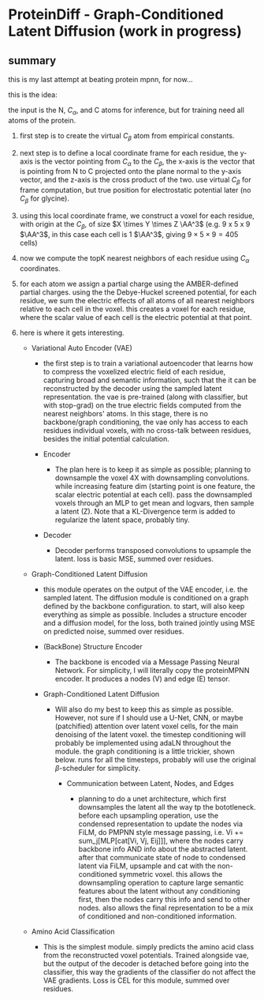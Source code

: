 # ProteinDiff - Graph-Conditioned Latent Diffusion (work in progress)

## summary

this is my last attempt at beating protein mpnn, for now...

this is the idea:

the input is the N, $C_\alpha$, and C atoms for inference, but for training need all atoms of the protein. 

1. first step is to create the virtual $C_\beta$ atom from empirical constants. 
2. next step is to define a local coordinate frame for each residue, the y-axis is the vector pointing from $C_\alpha$ to the $C_\beta$, the x-axis is the vector that is pointing from N to C projected onto the plane normal to the y-axis vector, and the z-axis is the cross product of the two.  use virtual $C_\beta$ for frame computation, but true position for electrostatic potential later (no $C_\beta$ for glycine).
3. using this local coordinate frame, we construct a voxel for each residue, with origin at the $C_\beta$, of size $X \times Y \times Z \AA^3$ (e.g. 9 x 5 x 9 $\AA^3$, in this case each cell is 1 $\AA^3$, giving $9\times5\times9 = 405$ cells)
4. now we compute the topK nearest neighbors of each residue using $C_\alpha$ coordinates. 
5. for each atom we assign a partial charge using the AMBER-defined partial charges. using the the Debye-Huckel screened potential, for each residue, we sum the electric effects of all atoms of all nearest neighbors relative to each cell in the voxel. this creates a voxel for each residue, where the scalar value of each cell is the electric potential at that point.
6. here is where it gets interesting.

    - Variational Auto Encoder (VAE)
        
        - the first step is to train a variational autoencoder that learns how to compress the voxelized electric field of each residue, capturing broad and semantic information, such that the it can be reconstructed by the decoder using the sampled latent representation. the vae is pre-trained (along with classifier, but with stop-grad) on the true electric fields computed from the nearest neighbors' atoms. In this stage, there is no backbone/graph conditioning, the vae only has access to each residues individual voxels, with no cross-talk between residues, besides the initial potential calculation.
        
        - Encoder

            - The plan here is to keep it as simple as possible; planning to downsample the voxel 4X with downsampling convolutions. while increasing feature dim (starting point is one feature, the scalar electric potential at each cell). pass the downsampled voxels through an MLP to get mean and logvars, then sample a latent (Z). Note that a KL-Divergence term is added to regularize the latent space, probably tiny. 

        - Decoder

            - Decoder performs transposed convolutions to upsample the latent. loss is basic MSE, summed over residues.

    - Graph-Conditioned Latent Diffusion

        - this module operates on the output of the VAE encoder, i.e. the sampled latent. The diffusion module is conditioned on a graph defined by the backbone configuration. to start, will also keep everything as simple as possible. Includes a structure encoder and a diffusion model, for the loss, both trained jointly using MSE on predicted noise, summed over residues.

        - (BackBone) Structure Encoder

            - The backbone is encoded via a Message Passing Neural Network. For simplicity, I will literally copy the proteinMPNN encoder. It produces a nodes (V) and edge (E) tensor.

        - Graph-Conditioned Latent Diffusion

            - Will also do my best to keep this as simple as possible. However, not sure if I should use a U-Net, CNN, or maybe (patchified) attention over latent voxel cells, for the main denoising of the latent voxel. the timestep conditioning will probably be implemented using adaLN throughout the module. the graph conditioning is a little trickier, shown below. runs for all the timesteps, probably will use the original $\beta$-scheduler for simplicity. 
            
                - Communication between Latent, Nodes, and Edges
                    
                    - planning to do a unet architecture, which first downsamples the latent all the way tp the bototleneck. before each upsampling operation, use the condensed representation to update the nodes via FiLM, do PMPNN style message passing, i.e. Vi += sum_j[MLP[cat[Vi, Vj, Eij]]], where the nodes carry backbone info AND info about the abstracted latent. after that communicate state of node to condensed latent via FiLM, upsample and cat with the non-conditioned symmetric voxel. this allows the downsampling operation to capture large semantic features about the latent without any conditioning first, then the nodes carry this info and send to other nodes. also allows the final representation to be a mix of conditioned and non-conditioned information.

    - Amino Acid Classification

        - This is the simplest module. simply predicts the amino acid class from the reconstructed voxel potentials. Trained alongside vae, but the output of the decoder is detached before going into the classifier, this way the gradients of the classifier do not affect the VAE gradients. Loss is CEL for this module, summed over residues. 
    

